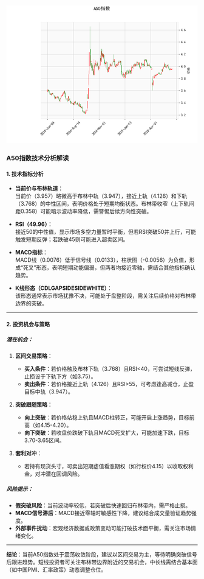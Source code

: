 ![图](SH300.png)



### A50指数技术分析解读

#### 1. 技术指标分析
- **当前价与布林轨道**：  
  当前价（3.957）略微高于布林中轨（3.947），接近上轨（4.126）和下轨（3.768）的中性区间，表明价格处于短期均衡状态。布林带收窄（上下轨间距0.358）可能暗示波动率降低，需警惕后续方向性突破。

- **RSI（49.96）**：  
  接近50的中性值，显示市场多空力量暂时平衡，但若RSI突破50并上行，可能触发短期反弹；若跌破45则可能进入超卖区间。

- **MACD指标**：  
  MACD线（0.0076）低于信号线（0.0133），柱状图（-0.0056）为负值，形成“死叉”形态，表明短期动能偏弱，但两者均接近零轴，需结合其他指标确认趋势。

- **K线形态（CDLGAPSIDESIDEWHITE）**：  
  该形态通常表示市场犹豫不决，可能处于盘整阶段，需关注后续价格对布林带边界的突破。

---

#### 2. 投资机会与策略

##### **潜在机会**：
1. **区间交易策略**：  
   - **买入条件**：若价格触及布林下轨（3.768）且RSI<40，可尝试短线反弹，止损设于下轨下方（如3.75）。  
   - **卖出条件**：若价格接近上轨（4.126）且RSI>55，可考虑逢高减仓，止盈目标中轨（3.947）。

2. **突破跟随策略**：  
   - **向上突破**：若价格站稳上轨且MACD柱转正，可能开启上涨趋势，目标前高（如4.15-4.20）。  
   - **向下突破**：若收盘价跌破下轨且MACD死叉扩大，可能加速下跌，目标3.70-3.65区间。

3. **套利对冲**：  
   - 若持有现货头寸，可卖出短期虚值看涨期权（如行权价4.15）以收取权利金，对冲潜在回调风险。

##### **风险提示**：
- **假突破风险**：当前波动率较低，若突破后快速回归布林带内，需严格止损。  
- **MACD信号滞后**：MACD接近零轴时敏感性下降，建议结合成交量验证趋势强度。  
- **外部事件扰动**：宏观经济数据或政策变动可能打破技术面平衡，需关注市场情绪变化。

---

**结论**：当前A50指数处于震荡收敛阶段，建议以区间交易为主，等待明确突破信号后跟进趋势。短线投资者可关注布林带边界附近的交易机会，中长线需结合基本面（如中国PMI、汇率政策）动态调整仓位。